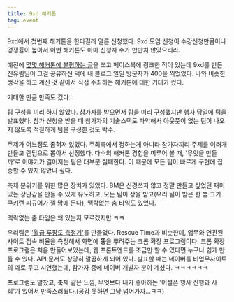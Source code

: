 ```yaml
---
title: 9xd 해커톤
tag: event
---
```


9xd에서 첫번째 해커톤을 한다길래 얼른 신청했다. 9xd 모임 신청이 수강신청만큼이나 경쟁률이 높아서 이번 해커톤도 아마 신청자 수가 만만치 않았으리라.

예전에 [몇몇 해커톤에 불평하는 글](/2017-recently-hackathon)을 쓰고 페이스북에 링크한 적이 있는데 9xd를 만든 진유림님이 그걸 공유하신 덕에 내 블로그 일일 방문자가 400을 찍었었다. 나와 비슷한 생각을 하고 계신 것 같아서 직접 주최하는 해커톤에 대한 기대가 컸다.

기대한 만큼 만족도 컸다.

팀 구성을 미리 하지 않았다. 참가자를 받으면서 팀을 미리 구성했지만 행사 당일에 팀을 발표했다. 참가 신청을 받을 때 참가자의 기술스택도 파악해서 아웃풋이 없는 팀이 나오지 않도록 적절하게 팀을 구성한 것도 박수.

주제가 어느정도 좁혀져 있었다. 주최측에서 정하는게 아니라 참가자끼리 주제를 여러개 만들고 랜덤으로 뽑아서 선정했다. 다수의 해커톤 경험을 미루어 볼 때, '무엇을 만들까'로 이야기가 길어지는 팀은 대부분 실패한다. 이 때문에 모든 팀이 빠르게 구현에 집중할 수 있지 않았나 싶다.

축제 분위기를 위한 많은 장치가 있었다. BM은 신경쓰지 않고 정말 만들고 싶었던 재미있는 장난감을 만들 수 있게 유도하고, 모든 팀이 상을 받고(우리 팀이 받은 한 뼘 크기 쿠키런 피규어가 젤 맘에 든다), 맥락없는 춤 타임도 있었다.

맥락없는 춤 타임은 왜 있는지 모르겠지만 ㅋㅋ 

우리팀은 ['월급 루팡도 측정기'](https://chrome.google.com/webstore/detail/salary-lupin/cefmpdmagfglokhjnngifaihjnodolmc)를 만들었다. Rescue Time과 비슷한데, 업무와 연관된 사이트 접속 비율을 측정해서 화면에 **똥**을 뿌려주는 크롬 확장 프로그램이다. 크롬 확장 프로그램은 처음 만들어보았는데, 웹 프론트엔드를 조금만 할 수 있다면 누구나 쉽게 만들 수 있다. API 문서도 상당히 깔끔하게 되어 있다. 발표할 때는 네이버를 비업무사이트의 예로 두고 시연했는데, 참가자 중에 네이버 개발자 분이 계셨다. ㅋㅋㅋㅋㅋㅋ

프로그램도 알찼고, 축제 같은 느낌, 무엇보다 내가 좋아하는 '어설픈 행사 진행과 사회'가 있어서 만족스러웠다.(공감 못하면 그냥 넘어가자...ㅋㅋ)